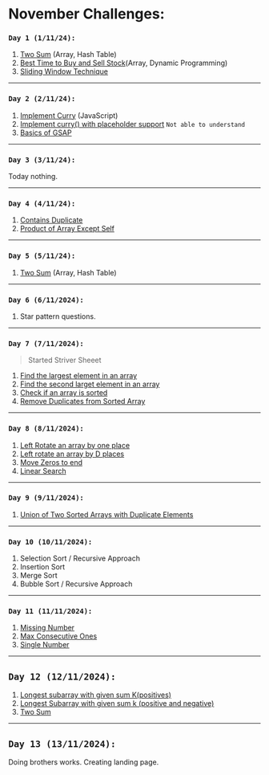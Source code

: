 # November Challenges:

### `Day 1 (1/11/24):`

1. [Two Sum](https://leetcode.com/problems/two-sum/description/) (Array, Hash Table)
2. [Best Time to Buy and Sell Stock](https://leetcode.com/problems/best-time-to-buy-and-sell-stock/description/)(Array, Dynamic Programming)
3. [Sliding Window Technique](https://algorithm-visualizer.org/dynamic-programming/sliding-window)

---

### `Day 2 (2/11/24):`

1. [Implement Curry](https://bigfrontend.dev/problem/implement-curry) (JavaScript)
2. [Implement curry() with placeholder support](https://bigfrontend.dev/problem/implement-curry-with-placeholder) `Not able to understand`
3. [Basics of GSAP](https://www.youtube.com/watch?v=Sc64ZiW2xPA&t=5590s)

---

### `Day 3 (3/11/24):`

Today nothing.

---

### `Day 4 (4/11/24):`

1. [Contains Duplicate](https://leetcode.com/problems/contains-duplicate/)
2. [Product of Array Except Self](https://leetcode.com/problems/product-of-array-except-self/)

---

### `Day 5 (5/11/24):`

1. [Two Sum](https://leetcode.com/problems/two-sum/description/) (Array, Hash Table)

---

### `Day 6 (6/11/2024):`

1. Star pattern questions.

---

### `Day 7 (7/11/2024):`

> Started Striver Sheeet

1. [Find the largest element in an array](https://takeuforward.org/data-structure/find-the-largest-element-in-an-array/)
2. [Find the second larget element in an array](https://takeuforward.org/data-structure/find-second-smallest-and-second-largest-element-in-an-array/)
3. [Check if an array is sorted](https://takeuforward.org/data-structure/check-if-an-array-is-sorted/)
4. [Remove Duplicates from Sorted Array](https://leetcode.com/problems/remove-duplicates-from-sorted-array/description/)

---

### `Day 8 (8/11/2024):`

1. [Left Rotate an array by one place](https://leetcode.com/problems/move-zeroes/submissions/1291947982/)
2. [Left rotate an array by D places](https://leetcode.com/problems/rotate-array/)
3. [Move Zeros to end](https://leetcode.com/problems/move-zeroes/)
4. [Linear Search](https://www.geeksforgeeks.org/problems/who-will-win-1587115621/1?utm_source=youtube&utm_medium=collab_striver_ytdescription&utm_campaign=who-will-win)

---

### `Day 9 (9/11/2024):`

1. [Union of Two Sorted Arrays with Duplicate Elements](https://www.geeksforgeeks.org/problems/union-of-two-sorted-arrays-1587115621/1?utm_source=youtube&utm_medium=collab_striver_ytdescription&utm_campaign=union-of-two-sorted-arrays)

---

### `Day 10 (10/11/2024):`

1. Selection Sort / Recursive Approach
2. Insertion Sort
3. Merge Sort
4. Bubble Sort / Recursive Approach

---

### `Day 11 (11/11/2024):`

1. [Missing Number](https://leetcode.com/problems/missing-number/)
2. [Max Consecutive Ones](https://leetcode.com/problems/max-consecutive-ones/description/)
3. [Single Number](https://leetcode.com/problems/single-number/)

---

## `Day 12 (12/11/2024):`

1. [Longest subarray with given sum K(positives)](https://takeuforward.org/data-structure/longest-subarray-with-given-sum-k/)
2. [Longest Subarray with given sum k (positive and negative)](https://takeuforward.org/arrays/longest-subarray-with-sum-k-postives-and-negatives/)
3. [Two Sum](https://leetcode.com/problems/two-sum/description/)

---

## `Day 13 (13/11/2024):`

Doing brothers works. Creating landing page.
